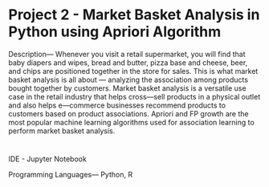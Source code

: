# Project 2 - Market Basket Analysis in Python using Apriori Algorithm

Description— Whenever you visit a retail supermarket, you will find that baby diapers and wipes, bread and butter, pizza base and cheese, beer, and chips are positioned together in the store for sales. This is what market basket analysis is all about — analyzing the association among products bought together by customers. Market basket analysis is a versatile use case in the retail industry that helps cross—sell products in a physical outlet and also helps e—commerce businesses recommend products to customers based on product associations. Apriori and FP growth are the most popular machine learning algorithms used for association learning to perform market basket analysis.

#
IDE - Jupyter Notebook

Programming Languages— Python, R
